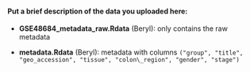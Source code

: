 #### Put a brief description of the data you uploaded here:

* __GSE48684\_metadata\_raw.Rdata__ (Beryl): only contains the raw metadata

* __metadata.Rdata__ (Beryl): metadata with columns `("group", "title", "geo_accession", "tissue", "colon\_region", "gender", "stage")`

